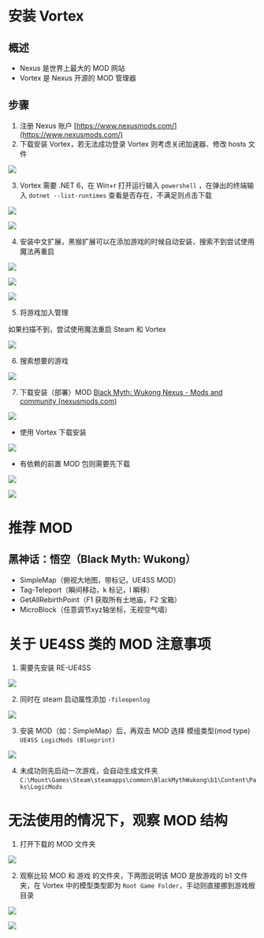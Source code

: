# 安装 Vortex

## 概述

- Nexus 是世界上最大的 MOD 网站
- Vortex 是 Nexus 开源的 MOD 管理器

## 步骤

1. 注册 Nexus 账户 [https://www.nexusmods.com/](https://www.nexusmods.com/)
2. 下载安装 Vortex，若无法成功登录 Vortex 则考虑关闭加速器、修改 hosts 文件

![](../assets/notes/Vortex/8994ea926651868f8f00ecc28d424a29_MD5.png)

3. Vortex 需要 .NET 6，在 Win+r 打开运行输入 `powershell` ，在弹出的终端输入 `dotnet --list-runtimes` 查看是否存在，不满足则点击下载

![](../assets/notes/Vortex/c88454e403860154de93b5e394c099c6_MD5.png)

![](../assets/notes/Vortex/6f02f6155be27423364deab6e5a6b469_MD5.png)

4. 安装中文扩展，黑猴扩展可以在添加游戏的时候自动安装，搜索不到尝试使用魔法再重启

![](../assets/notes/Vortex/601336df101cf7913d1fe345526e23b5_MD5.png)

![](../assets/notes/Vortex/db4bfbd0986d13754b647924e3f4a349_MD5.png)

![](../assets/notes/Vortex/fec721f9ea44d9b508f06b21243e599b_MD5.png)

5. 将游戏加入管理

如果扫描不到，尝试使用魔法重启 Steam 和 Vortex

![](../assets/notes/Vortex/f8cf51574becec6ee3588cb10f40c37c_MD5.png)

6. 搜索想要的游戏

![](../assets/notes/Vortex/1e1db641b4ba21a3594549939c2209ea_MD5.png)

7. 下载安装（部署）MOD [Black Myth: Wukong Nexus - Mods and community (nexusmods.com)](https://www.nexusmods.com/blackmythwukong)

![](../assets/notes/Vortex/fb24d2e93a3af2f2f8fa3826535a38e6_MD5.png)

- 使用 Vortex 下载安装

![](../assets/notes/Vortex/594052b166306cb8cac7a7cab960ca75_MD5.png)

- 有依赖的前置 MOD 包则需要先下载

![](../assets/notes/Vortex/d6cef7a41ca1de490ac617831b96d74f_MD5.png)

![](../assets/notes/Vortex/23ca27b8363d5365c9c39b65258baf3f_MD5.png)

# 推荐 MOD

## 黑神话：悟空（Black Myth: Wukong）

- SimpleMap（俯视大地图，带标记，UE4SS MOD）
- Tag-Teleport（瞬间移动，k 标记，l 瞬移）
- GetAllRebirthPoint（F1 获取所有土地庙，F2 宝箱）
- MicroBlock（任意调节xyz轴坐标，无视空气墙）

# 关于 UE4SS 类的 MOD 注意事项

1. 需要先安装 RE-UE4SS

![](../assets/notes/Vortex/4a286b19f89a02862e9f7dc859fa1111_MD5.png)

2. 同时在 steam 启动属性添加 `-fileopenlog`

![](../assets/notes/Vortex/e4b56d9c99fb6265dd8db054225160b9_MD5.png)

3. 安装 MOD（如：SimpleMap）后，再双击 MOD 选择 模组类型(mod type) `UE4SS LogicMods (Blueprint)`

![](../assets/notes/Vortex/f6a4c9304df0430cf281a841c1d90502_MD5.png)

4. 未成功则先启动一次游戏，会自动生成文件夹 `C:\Mount\Games\Steam\steamapps\common\BlackMythWukong\b1\Content\Paks\LogicMods`

# 无法使用的情况下，观察 MOD 结构

1. 打开下载的 MOD 文件夹

![](../assets/notes/Vortex/5338536db62e184ab1412a220835a632_MD5.png)

2. 观察比较 MOD 和 游戏 的文件夹，下两图说明该 MOD 是放游戏的 b1 文件夹，在 Vortex 中的模型类型即为 `Root Game Folder`，手动则直接挪到游戏根目录

![](../assets/notes/Vortex/2034afa5320de868cbb5a62299be832a_MD5.png)

![](../assets/notes/Vortex/665b4eada0cd61fd7ccfab48087abd20_MD5.png)